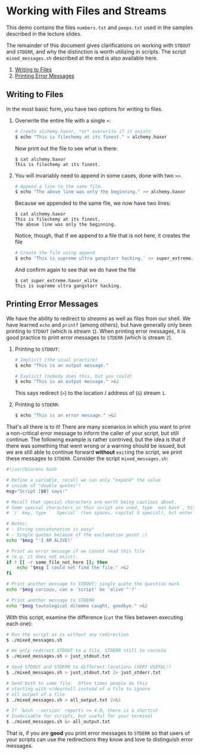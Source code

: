 # Working with Files and Streams

This demo contains the files `numbers.txt` and `peeps.txt` used in the samples described
in the lecture slides.

The remainder of this document gives clarifications on working with `STDOUT` and
`STDERR`, and why the distinction is worth utilizing in scripts.  The script
`mixed_messages.sh` described at the end is also available here.

1. [Writing to Files](#writing-to-files)
2. [Printing Error Messages](#printing-error-messages)

## Writing to Files

In the most basic form, you have two options for writing to files.

1. Overwrite the entire file with a single `>`:

   ```bash
   # Create alchemy.haxor, *or* overwrite if it exists
   $ echo "This is filechemy at its finest." > alchemy.haxor
   ```

   Now print out the file to see what is there:

   ```console
   $ cat alchemy.haxor
   This is filechemy at its finest.
   ```

2. You will invariably need to append in some cases, done with two `>>`.

   ```bash
   # Append a line to the same file.
   $ echo "The above line was only the beginning." >> alchemy.haxor
   ```

   Because we appended to the same file, we now have two lines:

   ```console
   $ cat alchemy.haxor
   This is filechemy at its finest.
   The above line was only the beginning.
   ```

   Notice, though, that if we append to a file that is not here, it creates the file

   ```bash
   # Create the file using append
   $ echo 'This is supreme ultra gangstarr hacking.' >> super_extreme.haxor_elite
   ```

   And confirm again to see that we do have the file

   ```console
   $ cat super_extreme.haxor_elite
   This is supreme ultra gangstarr hacking.
   ```

## Printing Error Messages

We have the ability to redirect to _streams_ as well as files from our shell.  We have
learned `echo` and `printf` (among others), but have generally only been printing to
`STDOUT` (which is stream `1`).  When printing error messages, it is good practice to
print error messages to `STDERR` (which is stream `2`).

1. Printing to `STDOUT`:

   ```bash
   # Implicit (the usual practice)
   $ echo "This is an output message."

   # Explicit (nobody does this, but you could)
   $ echo "This is an output message." >&1
   ```

   This says redirect (`>`) to the location / address of (`&`) stream `1`.

2. Printing to `STDERR`:

   ```bash
   $ echo "This is an error message." >&2
   ```

That's all there is to it!  There are many scenarios in which you want to print a
non-critical error message to inform the caller of your script, but still continue.  The
following example is rather contrived, but the idea is that if there was something that
went wrong or a warning should be issued, but we are still able to continue forward
**without** `exit`ing the script, we print these messages to `STDERR`.  Consider the
script `mixed_messages.sh`:

```bash
#!/usr/bin/env bash

# Define a variable, recall we can only "expand" the value
# inside of "double quotes"!
msg="Script [$0] says:"

# Recall that special characters are worth being cautious about.
# Some special characters in this script are used, type `man bash`, hit the
# `/` key, type `  Special` (two spaces, capital S special), hit enter

# Notes:
# - String concatenation is easy!
# - Single quotes because of the exclamation point ;)
echo "$msg "'I AM ALIVE!'

# Print an error message if we cannot read this file
# (e.g. it does not exist).
if ! [[ -r some_file_not_here ]]; then
    echo "$msg I could not find the file." >&2
fi

# Print another message to STDOUT; single quote the question mark
echo "$msg curious, can a 'script' be 'alive'"'?'

# Print another message to STDERR
echo "$msg tautological dilemma caught, goodbye." >&2
```

With this script, examine the difference (`cat` the files between executing each one):

```bash
# Run the script as is without any redirection
$ ./mixed_messages.sh

# We only redirect STDOUT to a file, STDERR still to console
$ ./mixed_messages.sh > just_stdout.txt

# Send STDOUT and STDERR to different locations (VERY USEFUL!)
$ ./mixed_messages.sh > just_stdout.txt 2> just_stderr.txt

# Send both to same file.  Often times people do this
# starting with >/dev/null instead of a file to ignore
# all output of a file
$ ./mixed_messages.sh > all_output.txt 2>&1

# If `bash --version` reports >= 4.0, there is a shortcut
# Inadvisable for scripts, but useful for your terminal
$ ./mixed_messages.sh &> all_output.txt
```

That is, if you are **good** you print error messages to `STDERR` so that users of your
scripts can use the redirections they know and love to distinguish error messages.
